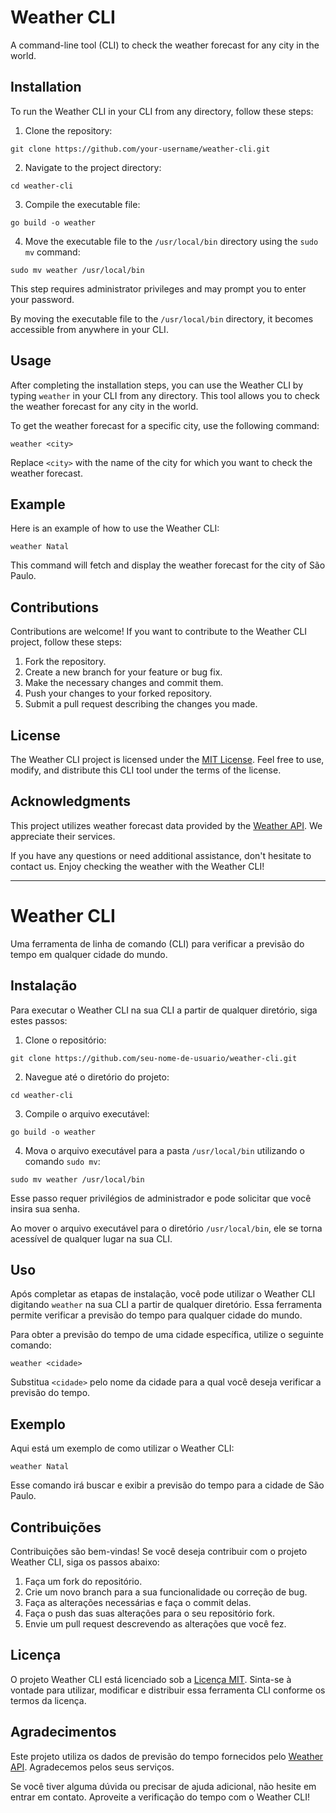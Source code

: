 # Weather CLI

A command-line tool (CLI) to check the weather forecast for any city in the world.

## Installation

To run the Weather CLI in your CLI from any directory, follow these steps:

1. Clone the repository:

```git clone https://github.com/your-username/weather-cli.git```

2. Navigate to the project directory:

```cd weather-cli```

3. Compile the executable file:
   
```go build -o weather```

4. Move the executable file to the `/usr/local/bin` directory using the `sudo mv` command:
   
```sudo mv weather /usr/local/bin```

This step requires administrator privileges and may prompt you to enter your password.

By moving the executable file to the `/usr/local/bin` directory, it becomes accessible from anywhere in your CLI.

## Usage

After completing the installation steps, you can use the Weather CLI by typing `weather` in your CLI from any directory. This tool allows you to check the weather forecast for any city in the world.

To get the weather forecast for a specific city, use the following command:

```weather <city>```


Replace `<city>` with the name of the city for which you want to check the weather forecast.

## Example

Here is an example of how to use the Weather CLI:

```weather Natal```

This command will fetch and display the weather forecast for the city of São Paulo.

## Contributions

Contributions are welcome! If you want to contribute to the Weather CLI project, follow these steps:

1. Fork the repository.
2. Create a new branch for your feature or bug fix.
3. Make the necessary changes and commit them.
4. Push your changes to your forked repository.
5. Submit a pull request describing the changes you made.

## License

The Weather CLI project is licensed under the [MIT License](LICENSE). Feel free to use, modify, and distribute this CLI tool under the terms of the license.

## Acknowledgments

This project utilizes weather forecast data provided by the [Weather API](https://www.weatherapi.com/). We appreciate their services.

If you have any questions or need additional assistance, don't hesitate to contact us. Enjoy checking the weather with the Weather CLI!

-------------------------------------------------------------------------------------------------------------------------------------

# Weather CLI

Uma ferramenta de linha de comando (CLI) para verificar a previsão do tempo em qualquer cidade do mundo.

## Instalação

Para executar o Weather CLI na sua CLI a partir de qualquer diretório, siga estes passos:

1. Clone o repositório:

```git clone https://github.com/seu-nome-de-usuario/weather-cli.git```

2. Navegue até o diretório do projeto:
   
```cd weather-cli```

3. Compile o arquivo executável:

```go build -o weather```

4. Mova o arquivo executável para a pasta `/usr/local/bin` utilizando o comando `sudo mv`:
   
```sudo mv weather /usr/local/bin```

Esse passo requer privilégios de administrador e pode solicitar que você insira sua senha.

Ao mover o arquivo executável para o diretório `/usr/local/bin`, ele se torna acessível de qualquer lugar na sua CLI.

## Uso

Após completar as etapas de instalação, você pode utilizar o Weather CLI digitando `weather` na sua CLI a partir de qualquer diretório. Essa ferramenta permite verificar a previsão do tempo para qualquer cidade do mundo.

Para obter a previsão do tempo de uma cidade específica, utilize o seguinte comando:

```weather <cidade>```

Substitua `<cidade>` pelo nome da cidade para a qual você deseja verificar a previsão do tempo.

## Exemplo

Aqui está um exemplo de como utilizar o Weather CLI:

```weather Natal```

Esse comando irá buscar e exibir a previsão do tempo para a cidade de São Paulo.

## Contribuições

Contribuições são bem-vindas! Se você deseja contribuir com o projeto Weather CLI, siga os passos abaixo:

1. Faça um fork do repositório.
2. Crie um novo branch para a sua funcionalidade ou correção de bug.
3. Faça as alterações necessárias e faça o commit delas.
4. Faça o push das suas alterações para o seu repositório fork.
5. Envie um pull request descrevendo as alterações que você fez.

## Licença

O projeto Weather CLI está licenciado sob a [Licença MIT](LICENSE). Sinta-se à vontade para utilizar, modificar e distribuir essa ferramenta CLI conforme os termos da licença.

## Agradecimentos

Este projeto utiliza os dados de previsão do tempo fornecidos pelo [Weather API](https://www.weatherapi.com/). Agradecemos pelos seus serviços.

Se você tiver alguma dúvida ou precisar de ajuda adicional, não hesite em entrar em contato. Aproveite a verificação do tempo com o Weather CLI!
